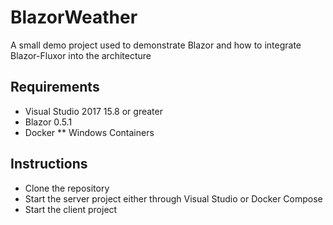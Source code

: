 # BlazorWeather

A small demo project used to demonstrate Blazor and how to integrate Blazor-Fluxor into the architecture

## Requirements
* Visual Studio 2017 15.8 or greater
* Blazor 0.5.1
* Docker
** Windows Containers

## Instructions
- Clone the repository
- Start the server project either through Visual Studio or Docker Compose
- Start the client project
